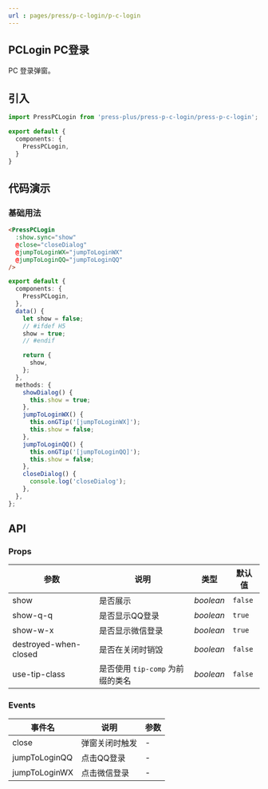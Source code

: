 ```yaml
---
url : pages/press/p-c-login/p-c-login
---
```


## PCLogin PC登录

PC 登录弹窗。

## 引入

```ts
import PressPCLogin from 'press-plus/press-p-c-login/press-p-c-login';

export default {
  components: {
    PressPCLogin,
  }
}
```

## 代码演示

### 基础用法


```html
<PressPCLogin
  :show.sync="show"
  @close="closeDialog"
  @jumpToLoginWX="jumpToLoginWX"
  @jumpToLoginQQ="jumpToLoginQQ"
/>
```

```ts
export default {
  components: {
    PressPCLogin,
  },
  data() {
    let show = false;
    // #ifdef H5
    show = true;
    // #endif

    return {
      show,
    };
  },
  methods: {
    showDialog() {
      this.show = true;
    },
    jumpToLoginWX() {
      this.onGTip('[jumpToLoginWX]');
      this.show = false;
    },
    jumpToLoginQQ() {
      this.onGTip('[jumpToLoginQQ]');
      this.show = false;
    },
    closeDialog() {    
      console.log('closeDialog');
    },
  },
};
```


## API

### Props

| 参数                  | 说明                             | 类型      | 默认值  |
| --------------------- | -------------------------------- | --------- | ------- |
| show                  | 是否展示                         | _boolean_ | `false` |
| show-q-q              | 是否显示QQ登录                   | _boolean_ | `true`  |
| show-w-x              | 是否显示微信登录                 | _boolean_ | `true`  |
| destroyed-when-closed | 是否在关闭时销毁                 | _boolean_ | `false` |
| use-tip-class         | 是否使用 `tip-comp` 为前缀的类名 | _boolean_ | `false` |

### Events

| 事件名        | 说明           | 参数 |
| ------------- | -------------- | ---- |
| close         | 弹窗关闭时触发 | -    |
| jumpToLoginQQ | 点击QQ登录     | -    |
| jumpToLoginWX | 点击微信登录   | -    |
